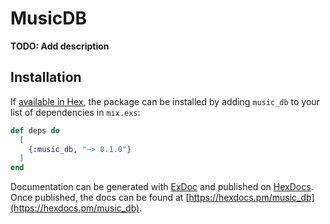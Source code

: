 # MusicDB

**TODO: Add description**

## Installation

If [available in Hex](https://hex.pm/docs/publish), the package can be installed
by adding `music_db` to your list of dependencies in `mix.exs`:

```elixir
def deps do
  [
    {:music_db, "~> 0.1.0"}
  ]
end
```

Documentation can be generated with [ExDoc](https://github.com/elixir-lang/ex_doc)
and published on [HexDocs](https://hexdocs.pm). Once published, the docs can
be found at [https://hexdocs.pm/music_db](https://hexdocs.pm/music_db).
